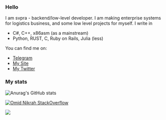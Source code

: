 ### Hello 

I am svpra - backend/low-level developer. I am making enterprise systems 
for logistics business, and some low level projects for myself. I write in
- C#, C++, x86asm (as a mainstream) 
- Python, RUST, C, Ruby on Rails, Julia (less)

You can find me on:
- [Telegram](HTTPS://t.me/svprax)
- [My Site](https://svpra.ml)
- [My Twitter](https://twitter.com/svpraprog)

### My stats

![Anurag's GitHub stats](https://github-readme-stats.vercel.app/api?username=svpra&theme=dark&include_all_commits=true&count_private=true&show_icons=true)

[![Omid Nikrah StackOverflow](https://github-readme-stackoverflow.vercel.app/?userID=17337055&layout=compact&theme=dark)](https://ru.stackoverflow.com/users/469436/svpra)

![](https://komarev.com/ghpvc/?username=svpra&color=brightgreen)



